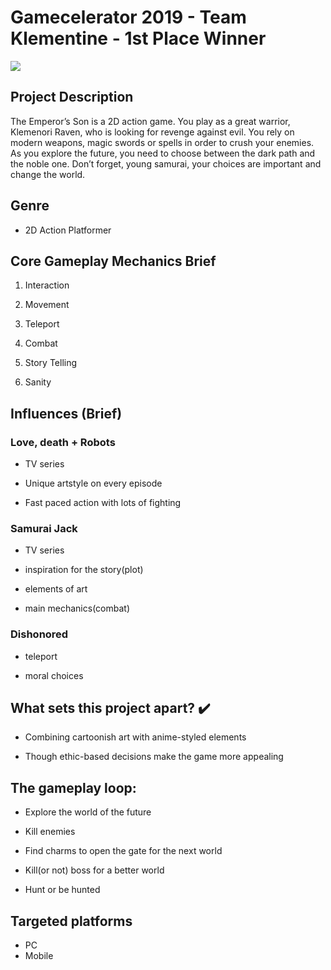 # Gamecelerator 2019 - Team Klementine - 1st Place Winner

<img src="https://i.imgur.com/XRRRPRc.png" />

## Project Description
The Emperor’s Son is a 2D action game. You play as a great warrior, Klemenori Raven, who is looking for revenge against evil. You rely on modern weapons, magic swords or spells in order to crush your enemies. As you explore the future, you need to choose between the dark path and the noble one. Don’t forget, young samurai, your choices are important and change the world.

## Genre
 - 2D Action Platformer
 
## Core Gameplay Mechanics Brief

 1. Interaction
 
 2. Movement
 
 3. Teleport
 
 4. Combat
 
 5. Story Telling
 
 6. Sanity 

## Influences (Brief)
 ### Love, death + Robots
 
  - TV series
  
  - Unique artstyle on every episode
  
  - Fast paced action with lots of fighting
  
 ### Samurai Jack
 
  - TV series
 
  - inspiration for the story(plot)
  
  - elements of art
  
  - main mechanics(combat)
   
 ### Dishonored
  
  - teleport
  
  - moral choices


## What sets this project apart? ✔️ 

  - <Unique Art Style> Combining cartoonish art with anime-styled elements
 
  - <The ethics> Though ethic-based decisions make the game more appealing

## The gameplay loop:

 - Explore the world of the future
 
 - Kill enemies
 
 - Find charms to open the gate for the next world
 
 - Kill(or not) boss for a better world
 
 - Hunt or be hunted


## Targeted platforms
 - PC
 - Mobile



